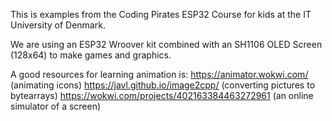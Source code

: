 This is examples from the Coding Pirates ESP32 Course for kids at the IT University of Denmark.

We are using an ESP32 Wroover kit combined with an SH1106 OLED Screen (128x64) to make games and graphics.

A good resources for learning animation is:
https://animator.wokwi.com/ (animating icons)
https://javl.github.io/image2cpp/ (converting pictures to bytearrays)
https://wokwi.com/projects/402163384463272961 (an online simulator of a screen)
